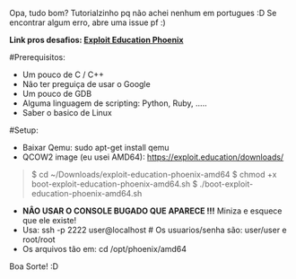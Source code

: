 Opa, tudo bom?
Tutorialzinho pq não achei nenhum em portugues :D
Se encontrar algum erro, abre uma issue pf :)

**Link pros desafios: [Exploit Education Phoenix](https://exploit.education/phoenix/)** 

#Prerequisitos: 
- Um pouco de C / C++ 
- Não ter preguiça de usar o Google
- Um pouco de GDB
- Alguma linguagem de scripting: Python, Ruby, .....
- Saber o basico de Linux

#Setup:
- Baixar Qemu: sudo apt-get install qemu
- QCOW2 image (eu usei AMD64): https://exploit.education/downloads/

> $ cd ~/Downloads/exploit-education-phoenix-amd64
> $ chmod +x boot-exploit-education-phoenix-amd64.sh
> $ ./boot-exploit-education-phoenix-amd64.sh

- **NÂO USAR O CONSOLE BUGADO QUE APARECE !!!** Miniza e esquece que ele existe!
- Usa: ssh -p 2222 user@localhost # Os usuarios/senha são: user/user e root/root
- Os arquivos tão em: cd /opt/phoenix/amd64

Boa Sorte! :D
